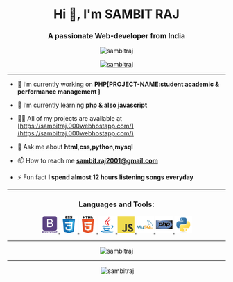 <h1 align="center">Hi 👋, I'm SAMBIT RAJ</h1>
<h3 align="center">A passionate Web-developer from India</h3>

<p align="center"> <img src="https://komarev.com/ghpvc/?username=sambitraj&label=Profile%20views&color=0e75b6&style=flat" alt="sambitraj" /> </p>

<p align="center"> <a href="https://github.com/ryo-ma/github-profile-trophy"><img src="https://github-profile-trophy.vercel.app/?username=sambitraj" alt="sambitraj" /></a> </p>

<hr>

- 🔭 I’m currently working on **PHP[PROJECT-NAME:student academic & performance management ]**

- 🌱 I’m currently learning **php & also javascript**

- 👨‍💻 All of my projects are available at [https://sambitraj.000webhostapp.com/](https://sambitraj.000webhostapp.com/)

- 💬 Ask me about **html,css,python,mysql**

- 📫 How to reach me **sambit.raj2001@gmail.com**

- ⚡ Fun fact **I spend almost 12 hours listening songs everyday**

<hr>

<h3 align="center">Languages and Tools:</h3>
<p align="center"> <a href="https://getbootstrap.com" target="_blank"> <img src="https://raw.githubusercontent.com/devicons/devicon/master/icons/bootstrap/bootstrap-plain-wordmark.svg" alt="bootstrap" width="40" height="40"/> </a> <a href="https://www.w3schools.com/css/" target="_blank"> <img src="https://raw.githubusercontent.com/devicons/devicon/master/icons/css3/css3-original-wordmark.svg" alt="css3" width="40" height="40"/> </a> <a href="https://www.w3.org/html/" target="_blank"> <img src="https://raw.githubusercontent.com/devicons/devicon/master/icons/html5/html5-original-wordmark.svg" alt="html5" width="40" height="40"/> </a> <a href="https://www.java.com" target="_blank"> <img src="https://raw.githubusercontent.com/devicons/devicon/master/icons/java/java-original.svg" alt="java" width="40" height="40"/> </a> <a href="https://developer.mozilla.org/en-US/docs/Web/JavaScript" target="_blank"> <img src="https://raw.githubusercontent.com/devicons/devicon/master/icons/javascript/javascript-original.svg" alt="javascript" width="40" height="40"/> </a> <a href="https://www.mysql.com/" target="_blank"> <img src="https://raw.githubusercontent.com/devicons/devicon/master/icons/mysql/mysql-original-wordmark.svg" alt="mysql" width="40" height="40"/> </a> <a href="https://www.php.net" target="_blank"> <img src="https://raw.githubusercontent.com/devicons/devicon/master/icons/php/php-original.svg" alt="php" width="40" height="40"/> </a> <a href="https://www.python.org" target="_blank"> <img src="https://raw.githubusercontent.com/devicons/devicon/master/icons/python/python-original.svg" alt="python" width="40" height="40"/> </a> </p>

<hr>

<p align="center" ><img src="https://github-readme-stats.vercel.app/api/top-langs?username=sambitraj&show_icons=true&locale=en&layout=compact0&bg_color=90,cccccc,ffffff" alt="sambitraj" /></p>

<hr>

<p align="center">&nbsp;<img src="https://github-readme-stats.vercel.app/api?username=sambitraj&show_icons=true&locale=en&card_width=300&card_height=150&bg_color=90,cccccc,ffffff" alt="sambitraj" /></p>
